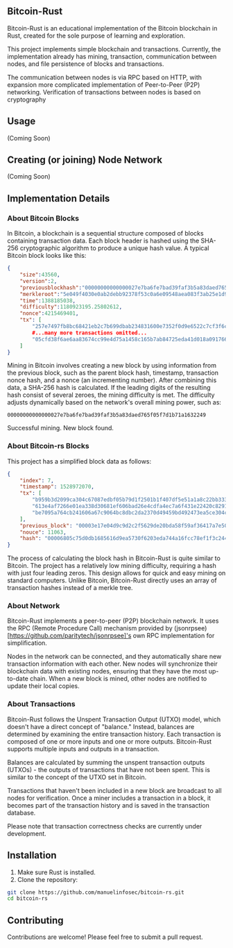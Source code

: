 ## Bitcoin-Rust 

Bitcoin-Rust is an educational implementation of the Bitcoin blockchain in Rust, created for the sole purpose of learning and exploration.

This project implements simple blockchain and transactions. Currently, the implementation already has mining, transaction, communication between nodes, and file persistence of blocks and transactions.

The communication between nodes is via RPC based on HTTP, with expansion more complicated implementation of Peer-to-Peer (P2P) networking. Verification of transactions between nodes is based on cryptography

## Usage
(Coming Soon)

## Creating (or joining) Node Network
(Coming Soon)

## Implementation Details
### About Bitcoin Blocks
In Bitcoin, a blockchain is a sequential structure composed of blocks containing transaction data. Each block header is hashed using the SHA-256 cryptographic algorithm to produce a unique hash value. A typical Bitcoin block looks like this:

```json
{
    "size":43560,
    "version":2,
    "previousblockhash":"00000000000000027e7ba6fe7bad39faf3b5a83daed765f05f7d1b71a1632249",
    "merkleroot":"5e049f4030e0ab2debb92378f53c0a6e09548aea083f3ab25e1d94ea1155e29d",
    "time":1388185038,
    "difficulty":1180923195.25802612,
    "nonce":4215469401,
    "tx": [
        "257e7497fb8bc68421eb2c7b699dbab234831600e7352f0d9e6522c7cf3f6c77",
        #...many more transactions omitted...
        "05cfd38f6ae6aa83674cc99e4d75a1458c165b7ab84725eda41d018a09176634"
    ]
}
```

Mining in Bitcoin involves creating a new block by using information from the previous block, such as the parent block hash, timestamp, transaction nonce hash, and a nonce (an incrementing number). After combining this data, a SHA-256 hash is calculated. If the leading digits of the resulting hash consist of several zeroes, the mining difficulty is met. The difficulty adjusts dynamically based on the network's overall mining power, such as:

```
00000000000000027e7ba6fe7bad39faf3b5a83daed765f05f7d1b71a1632249
```

Successful mining. New block found.

### About Bitcoin-rs Blocks
This project has a simplified block data as follows:

```json
{
	"index": 7,
	"timestamp": 1528972070,
	"tx": [
        "b959b3d2099ca304c67087edbf05b79d1f2501b1f407df5e51a1a8c22bb3334d",
        "613e4af7266e01ea338d30681ef606bad26e4cdfa4ec7a6f431e22420c8291fd",
        "be7095a764cb241606a67c9064bc8dbc2da2370d49459bd492473ea5ce304cb3"
    ],
	"previous_block": "00003e17e04d9c9d2c2f5629de20bda58f59af36417a7e50eb77a74a028b026a",
	"nouce": 11063,
	"hash": "00006805c75d0db1685616d9ea5730f6203eda744a16fcc78ef1f3c244083ea4"
}
```

The process of calculating the block hash in Bitcoin-Rust is quite similar to Bitcoin. The project has a relatively low mining difficulty, requiring a hash with just four leading zeros. This design allows for quick and easy mining on standard computers. Unlike Bitcoin, Bitcoin-Rust directly uses an array of transaction hashes instead of a merkle tree.

### About Network
Bitcoin-Rust implements a peer-to-peer (P2P) blockchain network. It uses the RPC (Remote Procedure Call) mechanism provided by (jsonrpsee)[https://github.com/paritytech/jsonrpsee]'s own RPC implementation for simplification.

Nodes in the network can be connected, and they automatically share new transaction information with each other. New nodes will synchronize their blockchain data with existing nodes, ensuring that they have the most up-to-date chain. When a new block is mined, other nodes are notified to update their local copies.

### About Transactions
Bitcoin-Rust follows the Unspent Transaction Output (UTXO) model, which doesn't have a direct concept of "balance." Instead, balances are determined by examining the entire transaction history. Each transaction is composed of one or more inputs and one or more outputs. Bitcoin-Rust supports multiple inputs and outputs in a transaction.

Balances are calculated by summing the unspent transaction outputs (UTXOs) - the outputs of transactions that have not been spent. This is similar to the concept of the UTXO set in Bitcoin.

Transactions that haven't been included in a new block are broadcast to all nodes for verification. Once a miner includes a transaction in a block, it becomes part of the transaction history and is saved in the transaction database.

Please note that transaction correctness checks are currently under development.

## Installation
1. Make sure Rust is installed.
2. Clone the repository:
```bash
git clone https://github.com/manuelinfosec/bitcoin-rs.git
cd bitcoin-rs
```

## Contributing
Contributions are welcome! Please feel free to submit a pull request.